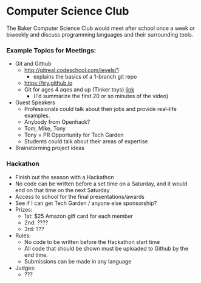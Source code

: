 Computer Science Club
===

The Baker Computer Science Club would meet after school once a week or biweekly
and discuss programming languages and their surrounding tools.

### Example Topics for Meetings:
- Git and Github
  - http://gitreal.codeschool.com/levels/1
    - explains the basics of a 1-branch git repo
  - https://try.github.io
  - Git for ages 4 aqes and up (Tinker toys) [link](https://www.youtube.com/watch?v=1ffBJ4sVUb4)
    - (I'd summarize the first 20 or so minutes of the video)
- Guest Speakers
  - Professionals could talk about their jobs and provide real-life examples.
  - Anybody from Openhack?
  - Tom, Mike, Tony
  - Tony = PR Opportunity for Tech Garden
  - Students could talk about their areas of expertise
- Brainstorming project ideas

### Hackathon
  - Finish out the season with a Hackathon
  - No code can be written before a set time on a Saturday, and it would end on that time on the next Saturday
  - Access to school for the final presentations/awards
  - See if I can get Tech Garden / anyone else sponsorship?
  - Prizes:
    - 1st: $25 Amazon gift card for each member
    - 2nd: ????
    - 3rd: ???
  - Rules:
    - No code to be written before the Hackathon start time
    - All code that should be shown must be uploaded to Github by the end time.
    - Submissions can be made in any language
  - Judges:
    - ???
